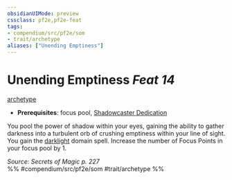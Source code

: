 ```yaml
---
obsidianUIMode: preview
cssclass: pf2e,pf2e-feat
tags:
- compendium/src/pf2e/som
- trait/archetype
aliases: ["Unending Emptiness"]
---
```

# Unending Emptiness  *Feat 14*  
[archetype](rules/traits/archetype.md "Archetype Feat Trait")  

- **Prerequisites**: focus pool, [Shadowcaster Dedication](compendium/feats/shadowcaster-dedication-som.md)

You pool the power of shadow within your eyes, gaining the ability to gather darkness into a turbulent orb of crushing emptiness within your line of sight. You gain the [darklight](compendium/spells/darklight-som.md) domain spell. Increase the number of Focus Points in your focus pool by 1.

*Source: Secrets of Magic p. 227*  
%% #compendium/src/pf2e/som #trait/archetype %%